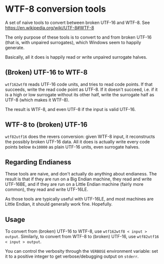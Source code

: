 # WTF-8 conversion tools

A set of naive tools to convert between broken UTF-16 and WTF-8.
See https://en.wikipedia.org/wiki/UTF-8#WTF-8

The only purpose of these tools is to convert to and from broken UTF-16 (that
is, with unpaired surrogates), which Windows seem to happily generate.

Basically, all it does is happily read or write unpaired surrogate halves.

## (Broken) UTF-16 to WTF-8

`wtf162wtf8` reads UTF-16 code units, and tries to read code points.  If that
succeeds, write the read code point as UTF-8.  If it doesn't succeed, i.e. if
it is a high or low surrogate without its other half, write the surrogate half
as UTF-8 (which makes it WTF-8).

The result is WTF-8, and even UTF-8 if the input is valid UTF-16.

## WTF-8 to (broken) UTF-16

`wtf82utf16` does the revers conversion: given WTF-8 input, it reconstructs
the possibly broken UTF-16 data.  All it does is actually write every code
points below `0x10000` as plain UTF-16 units, even surrogate halves.

## Regarding Endianess

These tools are naive, and don't actually do anything about endianess.  The
result is that if they are run on a Big Endian machine, they read and write
UTF-16BE, and if they are run on a Little Endian machine (fairly more common),
they read and write UTF-16LE.

As those tools are typically useful with UTF-16LE, and most machines are
Little Endian, it should generally work fine.  Hopefully.

## Usage

To convert from (broken) UTF-16 to WTF-8, use `wtf162wtf8 < input > output`.
Similarly, to convert from WTF-8 to (broken) UTF-16, use
`wtf82utf16 < input > output`.

You can control the verbosity through the `VERBOSE` environment variable: set
it to a positive integer to get verbose/debugging output on `stderr`.

